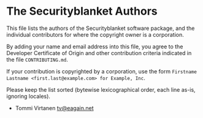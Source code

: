 # The Securityblanket Authors

This file lists the authors of the Securityblanket software package,
and the individual contributors for where the copyright owner is a
corporation.

By adding your name and email address into this file, you agree to the
Developer Certificate of Origin and other contribution criteria
indicated in the file `CONTRIBUTING.md`.

If your contribution is copyrighted by a corporation, use the form
`Firstname Lastname <first.last@example.com> for Example, Inc`.

Please keep the list sorted (bytewise lexicographical order, each line
as-is, ignoring locales).

- Tommi Virtanen <tv@eagain.net>
